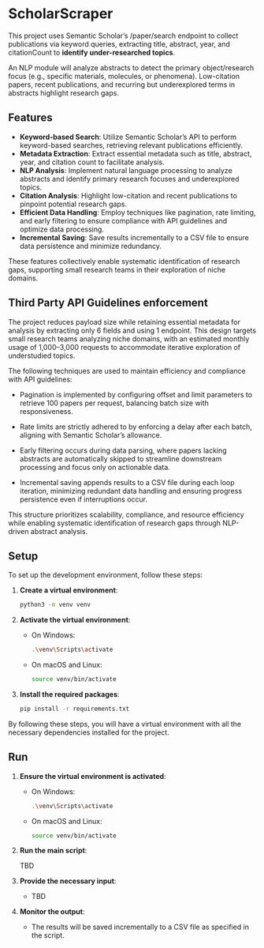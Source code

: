# ScholarScraper

This project uses Semantic Scholar’s /paper/search endpoint to collect publications via keyword queries, extracting title, abstract, year, and citationCount to **identify under-researched topics**.

An NLP module will analyze abstracts to detect the primary object/research focus (e.g., specific materials, molecules, or phenomena). Low-citation papers, recent publications, and recurring but underexplored terms in abstracts highlight research gaps.

## Features

- **Keyword-based Search**: Utilize Semantic Scholar’s API to perform keyword-based searches, retrieving relevant publications efficiently.
- **Metadata Extraction**: Extract essential metadata such as title, abstract, year, and citation count to facilitate analysis.
- **NLP Analysis**: Implement natural language processing to analyze abstracts and identify primary research focuses and underexplored topics.
- **Citation Analysis**: Highlight low-citation and recent publications to pinpoint potential research gaps.
- **Efficient Data Handling**: Employ techniques like pagination, rate limiting, and early filtering to ensure compliance with API guidelines and optimize data processing.
- **Incremental Saving**: Save results incrementally to a CSV file to ensure data persistence and minimize redundancy.

These features collectively enable systematic identification of research gaps, supporting small research teams in their exploration of niche domains.

## Third Party API Guidelines enforcement

The project reduces payload size while retaining essential metadata for analysis by extracting only 6 fields and using 1 endpoint. This design targets small research teams analyzing niche domains, with an estimated monthly usage of 1,000–3,000 requests to accommodate iterative exploration of understudied topics.

The following techniques are used to maintain efficiency and compliance with API guidelines:

- Pagination is implemented by configuring offset and limit parameters to retrieve 100 papers per request, balancing batch size with responsiveness.

- Rate limits are strictly adhered to by enforcing a delay after each batch, aligning with Semantic Scholar’s allowance.

- Early filtering occurs during data parsing, where papers lacking abstracts are automatically skipped to streamline downstream processing and focus only on actionable data.

- Incremental saving appends results to a CSV file during each loop iteration, minimizing redundant data handling and ensuring progress persistence even if interruptions occur.

This structure prioritizes scalability, compliance, and resource efficiency while enabling systematic identification of research gaps through NLP-driven abstract analysis.

## Setup

To set up the development environment, follow these steps:

1. **Create a virtual environment**:

    ```bash
    python3 -m venv venv
    ```

2. **Activate the virtual environment**:
    - On Windows:

        ```bash
        .\venv\Scripts\activate
        ```

    - On macOS and Linux:

        ```bash
        source venv/bin/activate
        ```

3. **Install the required packages**:

    ```bash
    pip install -r requirements.txt
    ```

By following these steps, you will have a virtual environment with all the necessary dependencies installed for the project.

## Run

1. **Ensure the virtual environment is activated**:
    - On Windows:

        ```bash
        .\venv\Scripts\activate
        ```

    - On macOS and Linux:

        ```bash
        source venv/bin/activate
        ```

2. **Run the main script**:

    TBD

3. **Provide the necessary input**:
    - TBD

4. **Monitor the output**:
    - The results will be saved incrementally to a CSV file as specified in the script.
